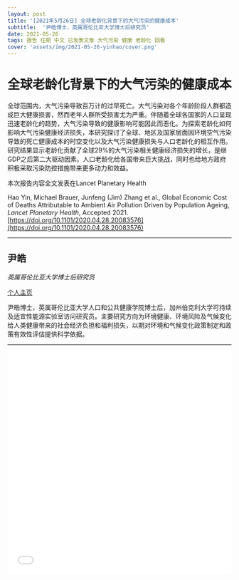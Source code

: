 ```yaml
---
layout: post
title: '[2021年5月26日] 全球老龄化背景下的大气污染的健康成本'
subtitle:  '尹皓博士，英属哥伦比亚大学博士后研究员'
date: 2021-05-26
tags: 报告 往期 中文 已发表文章 大气污染 健康 老龄化 回看
cover: 'assets/img/2021-05-26-yinhao/cover.png'
---
```


# 全球老龄化背景下的大气污染的健康成本

全球范围内，大气污染导致百万计的过早死亡。大气污染对各个年龄阶段人群都造成巨大健康损害，然而老年人群所受损害尤为严重。伴随着全球各国家的人口呈现迅速老龄化的趋势，大气污染导致的健康影响可能因此而恶化。为探索老龄化如何影响大气污染健康经济损失，本研究探讨了全球、地区及国家层面因环境空气污染导致的死亡健康成本的时空变化以及大气污染健康损失与人口老龄化的相互作用。研究结果显示老龄化贡献了全球29%的大气污染相关健康经济损失的增长，是继GDP之后第二大驱动因素。人口老龄化给各国带来巨大挑战，同时也给地方政府积极采取污染防控措施带来更多动力和效益。

本次报告内容全文发表在Lancet Planetary Health

Hao Yin, Michael Brauer, Junfeng (Jim) Zhang et al., Global Economic Cost of Deaths Attributable to Ambient Air Pollution Driven by Population Ageing, *Lancet Planetary Health*, Accepted 2021.[https://doi.org/10.1101/2020.04.28.20083576](https://doi.org/10.1101/2020.04.28.20083576)

----------

## 尹皓

*英属哥伦比亚大学博士后研究员*

[个人主页](https://sites.google.com/view/hao-yin)

尹皓博士，英属哥伦比亚大学人口和公共健康学院博士后，加州伯克利大学可持续及适宜性能源实验室访问研究员。主要研究方向为环境健康、环境风险及气候变化给人类健康带来的社会经济负担和福利损失，以期对环境和气候变化政策制定和政策有效性评估提供科学依据。

-----------

<iframe style="width: 100%;height: 500px;" src="//player.bilibili.com/player.html?aid=845798491&bvid=BV1854y1V7pr&cid=344555596&page=1" scrolling="no" border="0" frameborder="no" framespacing="0" allowfullscreen="true"> </iframe>